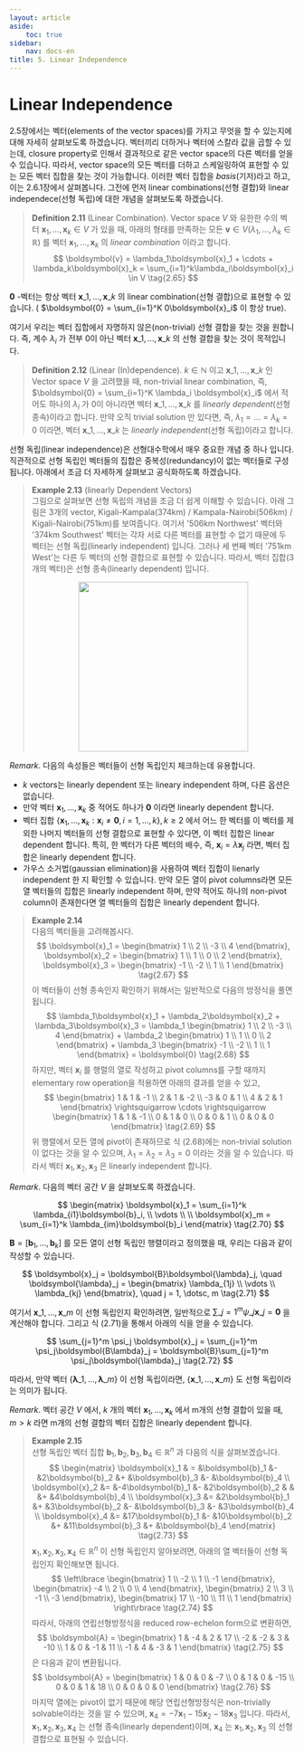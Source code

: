 ```yaml
---
layout: article
aside:
    toc: true
sidebar:
    nav: docs-en
title: 5. Linear Independence
---
```


# Linear Independence

2.5장에서는 벡터(elements of the vector spaces)를 가지고 무엇을 할 수 있는지에 대해 자세히 살펴보도록 하겠습니다. 벡터끼리 더하거나 벡터에 스칼라 값을 곱할 수 있는데, closure property로 인해서 결과적으로 같은 vector space의 다른 벡터를 얻을 수 있습니다. 따라서, vector space의 모든 벡터를 더하고 스케일링하여 표현할 수 있는 모든 벡터 집합을 찾는 것이 가능합니다. 이러한 벡터 집합을 *basis*(기저)라고 하고, 이는 2.6.1장에서 살펴봅니다. 그전에 먼저 linear combinations(선형 결합)와 linear independece(선형 독립)에 대한 개념을 살펴보도록 하겠습니다.

> **Definition 2.11** (Linear Combination). Vector space $V$ 와 유한한 수의 벡터 $\boldsymbol{x}_1, \dotsc, \boldsymbol{x}_k \in V$ 가 있을 때, 아래의 형태를 만족하는 모든 $\boldsymbol{v} \in V (\lambda_1, \dotsc, \lambda_k \in \mathbb{R})$ 를 벡터 $\boldsymbol{x}_1, \dotsc, \boldsymbol{x}_k$ 의 *linear combination* 이라고 합니다.
> $$ \boldsymbol{v} = \lambda_1\boldsymbol{x}_1 + \cdots + \lambda_k\boldsymbol{x}_k = \sum_{i=1}^k\lambda_i\boldsymbol{x}_i \in V \tag{2.65} $$

$\boldsymbol{0}$ -벡터는 항상 벡터 $\boldsymbol{x}\_1, \dotsc, \boldsymbol{x}\_{k}$ 의 linear combination(선형 결합)으로 표현할 수 있습니다. ( $\boldsymbol{0} = \sum_{i=1}^K 0\boldsymbol{x}_i$ 이 항상 true).

여기서 우리는 벡터 집합에서 자명하지 않은(non-trivial) 선형 결합을 찾는 것을 원합니다. 즉, 계수 $\lambda_i$ 가 전부 0이 아닌 벡터 $\boldsymbol{x}\_1, \dotsc, \boldsymbol{x}\_k$ 의 선형 결합을 찾는 것이 목적입니다.

> **Definition 2.12** (Linear (In)dependence). $k \in \mathbb{N}$ 이고 $\boldsymbol{x}\_1, \dotsc, \boldsymbol{x}\_k$ 인 Vector space $V$ 을 고려했을 때, non-trivial linear combination, 즉, $\boldsymbol{0} = \sum_{i=1}^K \lambda_i \boldsymbol{x}_i$ 에서 적어도 하나의 $\lambda_i$ 가 0이 아니라면 벡터 $\boldsymbol{x}\_1, \dotsc, \boldsymbol{x}\_k$ 를 *linearly dependent*(선형 종속)이라고 합니다. 만약 오직 trivial solution 만 있다면, 즉, $\lambda_1 = \dotsc = \lambda_k = 0$ 이라면, 벡터 $\boldsymbol{x}\_1, \dotsc, \boldsymbol{x}\_k$ 는 *linearly independent*(선형 독립)이라고 합니다.

선형 독립(linear independence)은 선형대수학에서 매우 중요한 개념 중 하나 입니다. 직관적으로 선형 독립인 벡터들의 집합은 중복성(redundancy)이 없는 벡터들로 구성됩니다. 아래에서 조금 더 자세하게 살펴보고 공식화하도록 하겠습니다.

> **Example 2.13** (linearly Dependent Vectors)
> <br>
> 그림으로 살펴보면 선형 독립의 개념을 조금 더 쉽게 이해할 수 있습니다. 아래 그림은 3개의 vector, Kigali-Kampala(374km) / Kampala-Nairobi(506km) / Kigali-Nairobi(751km)를 보여줍니다. 여기서 '506km Northwest' 벡터와 '374km Southwest' 벡터는 각자 서로 다른 벡터를 표현할 수 없기 때문에 두 벡터는 선형 독립(linearly independent) 입니다. 그러나 세 번째 벡터 '751km West'는 다른 두 벡터의 선형 결합으로 표현할 수 있습니다. 따라서, 벡터 집합(3개의 벡터)은 선형 종속(linearly dependent) 입니다.
> <div align="center"><img src="{{ site.baseurl }}/assets/images/figures/figure2.7.png" height=300px></div>


*Remark*. 다음의 속성들은 벡터들이 선형 독립인지 체크하는데 유용합니다.

- $k$ vectors는 linearly dependent 또는 lineary independent 하며, 다른 옵션은 없습니다.
- 만약 벡터 $\boldsymbol{x}_1, \dotsc, \boldsymbol{x}_k$ 중 적어도 하나가 $\boldsymbol{0}$ 이라면 linearly dependent 합니다.
- 벡터 집합 $\lbrace \boldsymbol{x}_1, \dotsc, \boldsymbol{x}_k : \boldsymbol{x}_i \neq \boldsymbol{0}, i = 1, \dotsc, k \rbrace, k \geq 2$ 에서 어느 한 벡터를 이 벡터를 제외한 나머지 벡터들의 선형 결합으로 표현할 수 있다면, 이 벡터 집합은 linear dependent 합니다. 특히, 한 벡터가 다른 벡터의 배수, 즉, $\boldsymbol{x}_i = \lambda\boldsymbol{x}_j$ 라면, 벡터 집합은 linearly dependent 합니다.
- 가우스 소거법(gaussian elimination)을 사용하여 벡터 집합이 lienarly independent 한 지 확인할 수 있습니다. 만약 모든 열이 pivot columns라면 모든 열 벡터들의 집합은 linearly independent 하며, 만약 적어도 하나의 non-pivot column이 존재한다면 열 벡터들의 집합은 linearly dependent 합니다.

> **Example 2.14**
> <br>
> 다음의 벡터들을 고려해봅시다.
> $$ \boldsymbol{x}_1 = \begin{bmatrix} 1 \\ 2 \\ -3 \\ 4 \end{bmatrix}, \boldsymbol{x}_2 = \begin{bmatrix} 1 \\ 1 \\ 0 \\ 2 \end{bmatrix}, \boldsymbol{x}_3 = \begin{bmatrix} -1 \\ -2 \\ 1 \\ 1 \end{bmatrix} \tag{2.67} $$
> 이 벡터들이 선형 종속인지 확인하기 위해서는 일반적으로 다음의 방정식을 풀면 됩니다.
> $$ \lambda_1\boldsymbol{x}_1 + \lambda_2\boldsymbol{x}_2 + \lambda_3\boldsymbol{x}_3 = \lambda_1 \begin{bmatrix} 1 \\ 2 \\ -3 \\ 4 \end{bmatrix} + \lambda_2 \begin{bmatrix} 1 \\ 1 \\ 0 \\ 2 \end{bmatrix} + \lambda_3 \begin{bmatrix} -1 \\ -2 \\ 1 \\ 1 \end{bmatrix} = \boldsymbol{0} \tag{2.68} $$
> 하지만, 벡터 $\boldsymbol{x}_i$ 를 행렬의 열로 작성하고 pivot columns를 구할 때까지 elementary row operation을 적용하면 아래의 결과를 얻을 수 있고,
> $$ \begin{bmatrix} 1 & 1 & -1 \\ 2 & 1 & -2 \\ -3 & 0 & 1 \\ 4 & 2 & 1 \end{bmatrix} \rightsquigarrow \cdots \rightsquigarrow \begin{bmatrix} 1 & 1 & -1 \\ 0 & 1 & 0 \\ 0 & 0 & 1 \\ 0 & 0 & 0 \end{bmatrix} \tag{2.69} $$
> 위 행렬에서 모든 열에 pivot이 존재하므로 식 (2.68)에는 non-trivial solution이 없다는 것을 알 수 있으며, $\lambda_1 = \lambda_2 = \lambda_3 = 0$ 이라는 것을 알 수 있습니다. 따라서 벡터 $\boldsymbol{x}_1, \boldsymbol{x}_2, \boldsymbol{x}_3$ 은 linearly independent 합니다.

*Remark*. 다음의 벡터 공간 $V$ 을 살펴보도록 하겠습니다.

$$ \begin{matrix} \boldsymbol{x}_1 = \sum_{i=1}^k \lambda_{i1}\boldsymbol{b}_i, \\ \vdots \\ \\ \boldsymbol{x}_m = \sum_{i=1}^k \lambda_{im}\boldsymbol{b}_i \end{matrix} \tag{2.70} $$

$\boldsymbol{B} = \lbrack \boldsymbol{b}_1, \dotsc, \boldsymbol{b}_k \rbrack$ 를 모든 열이 선형 독립인 행렬이라고 정의했을 때, 우리는 다음과 같이 작성할 수 있습니다.

$$ \boldsymbol{x}_j = \boldsymbol{B}\boldsymbol{\lambda}_j, \quad \boldsymbol{\lambda}_j = \begin{bmatrix} \lambda_{1j} \\ \vdots \\ \lambda_{kj} \end{bmatrix}, \quad j = 1, \dotsc, m \tag{2.71} $$

여기서 $\boldsymbol{x}\_1, \dotsc, \boldsymbol{x}\_m$ 이 선형 독립인지 확인하려면, 일반적으로 $\sum\_{j=1}^m \psi\_j \boldsymbol{x}\_j = \boldsymbol{0}$ 을 계산해야 합니다. 그리고 식 (2.71)을 통해서 아래의 식을 얻을 수 있습니다.

$$ \sum_{j=1}^m \psi_j \boldsymbol{x}_j = \sum_{j=1}^m \psi_j\boldsymbol{B\lambda}_j = \boldsymbol{B}\sum_{j=1}^m \psi_j\boldsymbol{\lambda}_j \tag{2.72} $$

따라서, 만약 벡터 $\lbrace \boldsymbol{\lambda}\_1, \dotsc, \boldsymbol{\lambda}\_m \rbrace$ 이 선형 독립이라면, $\lbrace \boldsymbol{x}\_1, \dotsc, \boldsymbol{x}\_m \rbrace$ 도 선형 독립이라는 의미가 됩니다.

*Remark*. 벡터 공간 $V$ 에서, $k$ 개의 벡터 $\boldsymbol{x}_1, \dotsc, \boldsymbol{x}_k$ 에서 m개의 선형 결합이 있을 때, $m > k$ 라면 m개의 선형 결합의 벡터 집합은 linearly dependent 합니다.

> **Example 2.15**
> <br>
> 선형 독립인 벡터 집합 $\boldsymbol{b}_1, \boldsymbol{b}_2, \boldsymbol{b}_3, \boldsymbol{b}_4 \in \mathbb{R}^n$ 과 다음의 식을 살펴보겠습니다.
> $$ \begin{matrix} \boldsymbol{x}_1 & = &\boldsymbol{b}_1 &- &2\boldsymbol{b}_2 &+ &\boldsymbol{b}_3 &- &\boldsymbol{b}_4 \\ \boldsymbol{x}_2 &= &-4\boldsymbol{b}_1 &- &2\boldsymbol{b}_2 & & &+ &4\boldsymbol{b}_4 \\ \boldsymbol{x}_3 &= &2\boldsymbol{b}_1 &+ &3\boldsymbol{b}_2 &- &\boldsymbol{b}_3 &- &3\boldsymbol{b}_4 \\ \boldsymbol{x}_4 &= &17\boldsymbol{b}_1 &- &10\boldsymbol{b}_2 &+ &11\boldsymbol{b}_3 &+ &\boldsymbol{b}_4 \end{matrix} \tag{2.73} $$
> $\boldsymbol{x}_1, \boldsymbol{x}_2, \boldsymbol{x}_3, \boldsymbol{x}_4 \in \mathbb{R}^n$ 이 선형 독립인지 알아보려면, 아래의 열 벡터들이 선형 독립인지 확인해보면 됩니다.
> $$ \left\lbrace \begin{bmatrix} 1 \\ -2 \\ 1 \\ -1 \end{bmatrix}, \begin{bmatrix} -4 \\ 2 \\ 0 \\ 4 \end{bmatrix}, \begin{bmatrix} 2 \\ 3 \\ -1 \\ -3 \end{bmatrix}, \begin{bmatrix} 17 \\ -10 \\ 11 \\ 1 \end{bmatrix} \right\rbrace  \tag{2.74} $$ 
> 따라서, 아래의 연립선형방정식을 reduced row-echelon form으로 변환하면,
> $$ \boldsymbol{A} = \begin{bmatrix} 1 & -4 & 2 & 17 \\ -2 & -2 & 3 & -10 \\ 1 & 0 & -1 & 11 \\ -1 & 4 & -3 & 1 \end{bmatrix} \tag{2.75} $$
> 은 다음과 같이 변환됩니다.
> $$ \boldsymbol{A} = \begin{bmatrix} 1 & 0 & 0 & -7 \\ 0 & 1 & 0 & -15 \\ 0 & 0 & 1 & 18 \\ 0 & 0 & 0 & 0 \end{bmatrix} \tag{2.76} $$
> 마지막 열에는 pivot이 없기 때문에 해당 연립선형방정식은 non-trivially solvable이라는 것을 알 수 있으며, $\boldsymbol{x}_4 = -7\boldsymbol{x}_1 -15\boldsymbol{x}_2 -18\boldsymbol{x}_3$ 입니다. 
> 따라서, $\boldsymbol{x}_1, \boldsymbol{x}_2, \boldsymbol{x}_3, \boldsymbol{x}_4$ 는 선형 종속(linearly dependent)이며, $\boldsymbol{x}_4$ 는 $\boldsymbol{x}_1, \boldsymbol{x}_2, \boldsymbol{x}_3$ 의 선형 결합으로 표현될 수 있습니다.